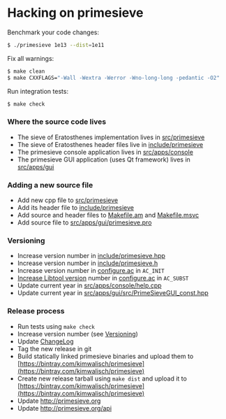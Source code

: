 Hacking on primesieve
=====================

Benchmark your code changes:
```sh
$ ./primesieve 1e13 --dist=1e11
```

Fix all warnings:
```sh
$ make clean
$ make CXXFLAGS="-Wall -Wextra -Werror -Wno-long-long -pedantic -O2"
```

Run integration tests:
```sh
$ make check
```

### Where the source code lives

* The sieve of Eratosthenes implementation lives in [src/primesieve](src/primesieve)
* The sieve of Eratosthenes header files live in [include/primesieve](include/primesieve)
* The primesieve console application lives in [src/apps/console](src/apps/console)
* The primesieve GUI application (uses Qt framework) lives in [src/apps/gui](src/apps/gui)

### Adding a new source file

* Add new cpp file to [src/primesieve](src/primesieve)
* Add its header file to [include/primesieve](include/primesieve)
* Add source and header files to [Makefile.am](Makefile.am) and [Makefile.msvc](Makefile.msvc)
* Add source file to [src/apps/gui/primesieve.pro](src/apps/gui/primesieve.pro)

### Versioning

* Increase version number in [include/primesieve.hpp](include/primesieve.hpp)
* Increase version number in [include/primesieve.h](include/primesieve.h)
* Increase version number in [configure.ac](configure.ac) in ```AC_INIT```
* [Increase Libtool version](http://www.gnu.org/software/libtool/manual/html_node/Updating-version-info.html) number in [configure.ac](configure.ac) in ```AC_SUBST```
* Update current year in [src/apps/console/help.cpp](src/apps/console/help.cpp)
* Update current year in [src/apps/gui/src/PrimeSieveGUI_const.hpp](src/apps/gui/src/PrimeSieveGUI_const.hpp)

### Release process

* Run tests using ```make check```
* Increase version number (see <a href="#versioning">Versioning</a>)
* Update [ChangeLog](ChangeLog)
* Tag the new release in git
* Build statically linked primesieve binaries and upload them to [https://bintray.com/kimwalisch/primesieve](https://bintray.com/kimwalisch/primesieve)
* Create new release tarball using ```make dist``` and upload it to [https://bintray.com/kimwalisch/primesieve](https://bintray.com/kimwalisch/primesieve)
* Update http://primesieve.org
* Update http://primesieve.org/api
